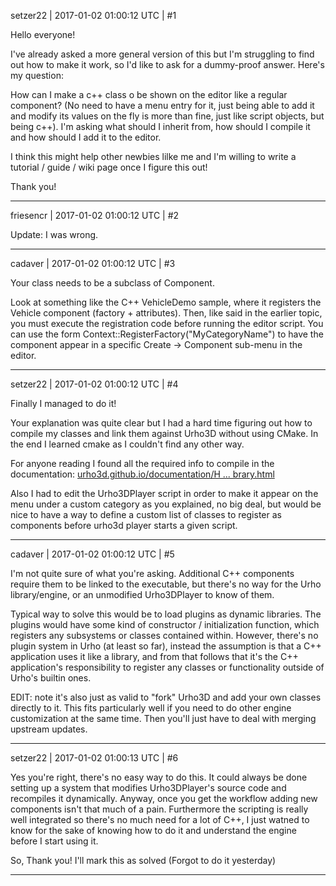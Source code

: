 setzer22 | 2017-01-02 01:00:12 UTC | #1

Hello everyone!

I've already asked a more general version of this but I'm struggling to find out how to make it work, so I'd like to ask for a dummy-proof answer. Here's my question:

How can I make a c++ class o be shown on the editor like a regular component? (No need to have a menu entry for it, just being able to add it and modify its values on the fly is more than fine, just like script objects, but  being c++). I'm asking what should I inherit from, how should I compile it and how should I add it to the editor.

I think this might help other newbies lilke me and I'm willing to write a tutorial / guide / wiki page once I figure this out!

Thank you!

-------------------------

friesencr | 2017-01-02 01:00:12 UTC | #2

Update:  I was wrong.

-------------------------

cadaver | 2017-01-02 01:00:12 UTC | #3

Your class needs to be a subclass of Component.

Look at something like the C++ VehicleDemo sample, where it registers the Vehicle component (factory + attributes). Then, like said in the earlier topic, you must execute the registration code before running the editor script. You can use the form Context::RegisterFactory<MyComponent>("MyCategoryName") to have the component appear in a specific Create -> Component sub-menu in the editor.

-------------------------

setzer22 | 2017-01-02 01:00:12 UTC | #4

Finally I managed to do it!

Your explanation was quite clear but I had a hard time figuring out how to compile my classes and link them against Urho3D without using CMake. In the end I learned cmake as I couldn't find any other way.

For anyone reading I found all the required info to compile in the documentation: [urho3d.github.io/documentation/H ... brary.html](http://urho3d.github.io/documentation/HEAD/_using_library.html)

Also I had to edit the Urho3DPlayer script in order to make it appear on the menu under a custom category as you explained, no big deal, but would be nice to have a way to define a custom list of classes to  register as components before urho3d player starts a given script.

-------------------------

cadaver | 2017-01-02 01:00:12 UTC | #5

I'm not quite sure of what you're asking. Additional C++ components require them to be linked to the executable, but there's no way for the Urho library/engine, or an unmodified Urho3DPlayer to know of them.

Typical way to solve this would be to load plugins as dynamic libraries. The plugins would have some kind of constructor / initialization function, which registers any subsystems or classes contained within. However, there's no plugin system in Urho (at least so far), instead the assumption is that a C++ application uses it like a library, and from that follows that it's the C++ application's responsibility to register any classes or functionality outside of Urho's builtin ones.

EDIT: note it's also just as valid to "fork" Urho3D and add your own classes directly to it. This fits particularly well if you need to do other engine customization at the same time. Then you'll just have to deal with merging upstream updates.

-------------------------

setzer22 | 2017-01-02 01:00:13 UTC | #6

Yes you're right, there's no easy way to do this. It could always be done setting up a system that modifies Urho3DPlayer's source code and recompiles it dynamically. Anyway, once you get the workflow adding new components isn't that much of a pain. Furthermore the scripting is really well integrated so there's no much need for a lot of C++, I just watned to know for the sake of knowing how to do it and understand the engine before I start using it.

So, Thank you! I'll mark this as solved (Forgot to do it yesterday)

-------------------------


